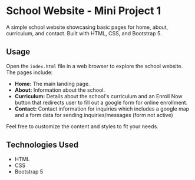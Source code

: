 # School Website - Mini Project 1

A simple school website showcasing basic pages for home, about, curriculum, and contact. Built with HTML, CSS, and Bootstrap 5.

## Usage

Open the `index.html` file in a web browser to explore the school website. The pages include:

- **Home:** The main landing page.
- **About:** Information about the school.
- **Curriculum:** Details about the school's curriculum and an Enroll Now button that redirects user to fill out a google form for online enrollment.
- **Contact:** Contact information for inquiries which includes a google map and a form data for sending inquiries/messages (form not active)

Feel free to customize the content and styles to fit your needs.

## Technologies Used

- HTML
- CSS
- Bootstrap 5
